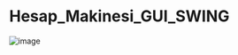 # Hesap_Makinesi_GUI_SWING
![image](https://github.com/rose-omer/Hesap_Makinesi_GUI_SWING/assets/117285777/8b543862-ca8d-40c4-9e32-9d66dd5c13c1)
